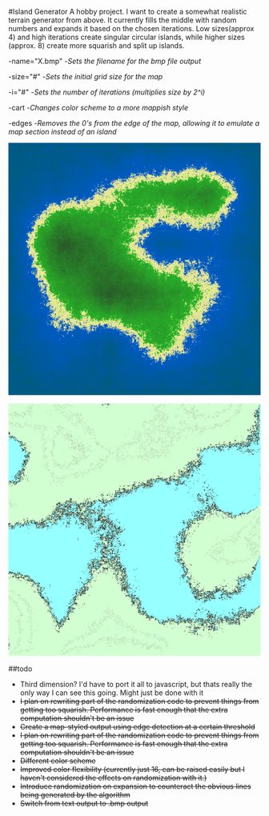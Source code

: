 #Island Generator
A hobby project. I want to create a somewhat realistic terrain generator from above. It currently fills the middle with random numbers and expands it based on the chosen iterations. Low sizes(approx 4) and high iterations create singular circular islands, while higher sizes (approx. 8) create more squarish and split up islands.

-name="X.bmp" -_Sets the filename for the bmp file output_  

-size="#"     -_Sets the initial grid size for the map_   

-i="#"        -_Sets the number of iterations (multiplies size by 2^i)_   

-cart         -_Changes color scheme to a more mappish style_   

-edges        -_Removes the 0's from the edge of the map, allowing it to emulate a map section instead of an island_   


![Island bmp](https://raw.githubusercontent.com/mholmPurdue/Island-Generator/master/island.png)

![Island bmp](https://raw.githubusercontent.com/mholmPurdue/Island-Generator/master/norm.png)

##todo
* Third dimension? I'd have to port it all to javascript, but thats really the only way I can see this going. Might just be done with it
* ~~I plan on rewriting part of the randomization code to prevent things from getting too squarish. Performance is fast enough that the extra computation shouldn't be an issue~~
* ~~Create a map-styled output using edge detection at a certain threshold~~
* ~~I plan on rewriting part of the randomization code to prevent things from getting too squarish. Performance is fast enough that the extra computation shouldn't be an issue~~
* ~~Different color scheme~~
* ~~Improved color flexibility (currently just 16, can be raised easily but I haven't considered the effects on randomization with it.)~~
* ~~Introduce randomization on expansion to counteract the obvious lines being generated by the algorithm~~
* ~~Switch from text output to .bmp output~~
